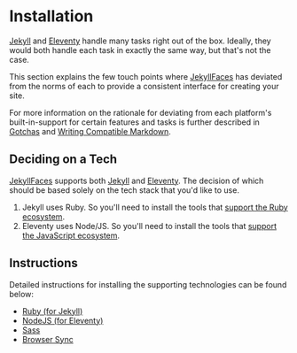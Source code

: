 # Installation

[Jekyll](http://jekyllrb.com) and [Eleventy](https:11ty.dev) handle many tasks right out of the box. Ideally, they would both handle each task in exactly the same way, but that's not the case.

This section explains the few touch points where [JekyllFaces](https:jekyllfaces.com) has deviated from the norms of each to provide a consistent interface for creating your site. 

For more information on the rationale for deviating from each platform's built-in-support for certain features and tasks is further described in [Gotchas](_gotchas.md) and [Writing Compatible Markdown](writing-compatible-markdown.md).


## Deciding on a Tech

[JekyllFaces](https://jekyllfaces.com) supports both [Jekyll](https://jekyllrb.com) and [Eleventy](https://11ty.dev). The decision of which should be based solely on the tech stack that you'd like to use.

1. Jekyll uses Ruby. So you'll need to install the tools that [support the Ruby ecosystem](jekyll.md).
2. Eleventy uses Node/JS. So you'll need to install the tools that [support the JavaScript ecosystem](eleventy.md).


## Instructions

Detailed instructions for installing the supporting technologies can be found below:

* [Ruby (for Jekyll)](ruby-for-jekyll.md)
* [NodeJS (for Eleventy)](nodejs-for-eleventy.md)
* [Sass](sass.md)
* [Browser Sync](browser-sync.md)




